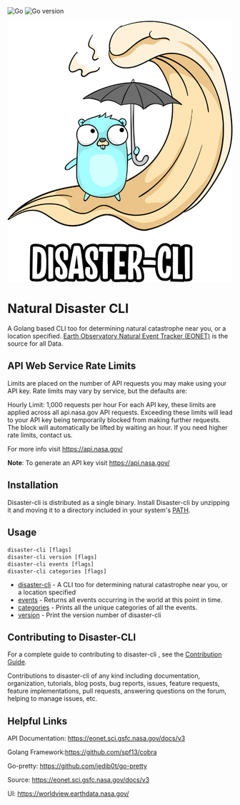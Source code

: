![Go](https://github.com/karl-cardenas-coding/disaster-cli/workflows/Go/badge.svg?branch=master)
![Go version](https://img.shields.io/github/go-mod/go-version/karl-cardenas-coding/disaster-cli)

![gopher](./static/img/disaster-gopher.png)

# Natural Disaster CLI
A Golang based CLI too for determining natural catastrophe near you, or a location specified. [Earth Observatory Natural Event Tracker (EONET)](https://eonet.sci.gsfc.nasa.gov/what-is-eonet) is the source for all Data.


## API Web Service Rate Limits
Limits are placed on the number of API requests you may make using your API key. Rate limits may vary by service, but the defaults are:

Hourly Limit: 1,000 requests per hour
For each API key, these limits are applied across all api.nasa.gov API requests. Exceeding these limits will lead to your API key being temporarily blocked from making further requests. The block will automatically be lifted by waiting an hour. If you need higher rate limits, contact us.

For more info visit https://api.nasa.gov/

**Note**: To generate an API key visit https://api.nasa.gov/

## Installation
Disaster-cli is distributed as a single binary. Install Disaster-cli by unzipping it and moving it to a directory included in your system's [PATH](https://superuser.com/questions/284342/what-are-path-and-other-environment-variables-and-how-can-i-set-or-use-them).


## Usage

```
disaster-cli [flags]
disaster-cli version [flags]
disaster-cli events [flags]
disaster-cli categories [flags]

```

* [disaster-cli](disaster-cli.md)	 - A CLI too for determining natural catastrophe near you, or a location specified
* [events](disaster-cli_events.md)	 - Returns all events occurring in the world at this point in time.
* [categories](disaster-cli_categories.md) - Prints all the unique categories of all the events.
* [version](disaster-cli_version.md)	 - Print the version number of disaster-cli

## Contributing to Disaster-CLI

For a complete guide to contributing to disaster-cli , see the [Contribution Guide](CONTRIBUTING.md).

Contributions to disaster-cli of any kind including documentation, organization, tutorials, blog posts, bug reports, issues, feature requests, feature implementations, pull requests, answering questions on the forum, helping to manage issues, etc.

## Helpful Links

API Documentation:  https://eonet.sci.gsfc.nasa.gov/docs/v3

Golang Framework:https://github.com/spf13/cobra

Go-pretty: https://github.com/jedib0t/go-pretty

Source: https://eonet.sci.gsfc.nasa.gov/docs/v3


UI: https://worldview.earthdata.nasa.gov/
